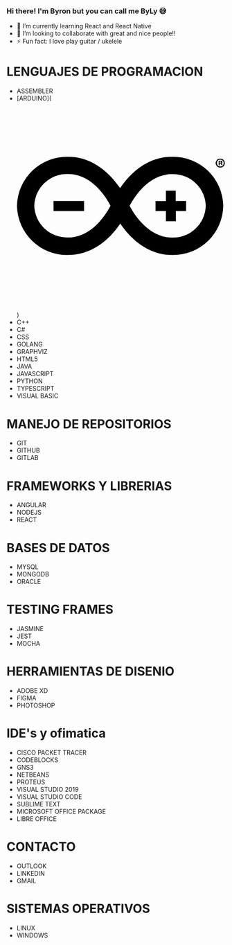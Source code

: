 ### Hi there! I'm Byron but you can call me ByLy 😅

- 🌱 I’m currently learning React and React Native
- 👯 I’m looking to collaborate with great and nice people!!
- ⚡ Fun fact: I love play guitar / ukelele

# LENGUAJES DE PROGRAMACION

- ASSEMBLER
- [ARDUINO](<svg role="img" viewBox="0 0 24 24" xmlns="http://www.w3.org/2000/svg"><title>Arduino</title><path d="M23.82 12a5.78 5.78 0 0 0-5.88-5.67c-.29 0-.6.02-.9.05-2.52.37-4.2 2.18-5.13 3.57-.95-1.39-2.64-3.2-5.14-3.57-.3-.03-.6-.05-.9-.05A5.78 5.78 0 0 0 0 12a5.78 5.78 0 0 0 5.87 5.67c.3 0 .6-.02.92-.06 2.52-.36 4.2-2.17 5.14-3.56.95 1.39 2.63 3.2 5.14 3.57.31.03.6.05.91.05A5.78 5.78 0 0 0 23.82 12zM6.48 15.6c-.2.04-.43.04-.63.04A3.77 3.77 0 0 1 2 11.98a3.78 3.78 0 0 1 3.86-3.66c.2 0 .42.02.63.04 2.37.35 3.82 2.67 4.31 3.62-.5.95-1.95 3.3-4.31 3.62zM13 12c.49-.93 1.94-3.27 4.31-3.62.2-.04.42-.04.62-.04A3.76 3.76 0 0 1 21.8 12a3.78 3.78 0 0 1-3.86 3.66c-.2 0-.42-.02-.62-.04-2.36-.35-3.82-2.69-4.31-3.62zm-8.79.59h3.54v-1.16H4.22v1.16zm14.13 0h1.19v-1.16h-1.2v-1.19H17.2v1.2H16v1.15h1.2v1.18h1.15V12.6zM24 7.06c0 .3-.22.51-.53.51a.51.51 0 0 1-.53-.5c0-.28.24-.52.53-.52.31 0 .53.22.53.51zm-.91 0c0 .22.16.4.4.4.22 0 .38-.18.38-.4s-.16-.4-.38-.4c-.24-.02-.4.16-.4.4zm.3.26h-.1V6.8l.2-.01c.09 0 .14.01.18.03.04.02.06.06.06.11 0 .06-.04.1-.11.11.05.02.07.06.09.13l.03.13h-.12c-.02-.02-.02-.07-.04-.13-.02-.05-.04-.07-.11-.07h-.05l-.02.22zm.02-.3h.06c.07 0 .1-.01.1-.07 0-.05-.03-.07-.1-.07h-.07v.14h.01z"/></svg>)
- C++
- C#
- CSS
- GOLANG
- GRAPHVIZ
- HTML5
- JAVA
- JAVASCRIPT
- PYTHON
- TYPESCRIPT
- VISUAL BASIC

# MANEJO DE REPOSITORIOS

- GIT
- GITHUB
- GITLAB

# FRAMEWORKS Y LIBRERIAS

- ANGULAR
- NODEJS
- REACT

# BASES DE DATOS

- MYSQL
- MONGODB
- ORACLE

# TESTING FRAMES

- JASMINE
- JEST
- MOCHA

# HERRAMIENTAS DE DISENIO

- ADOBE XD
- FIGMA
- PHOTOSHOP

# IDE's y ofimatica

- CISCO PACKET TRACER
- CODEBLOCKS
- GNS3
- NETBEANS
- PROTEUS
- VISUAL STUDIO 2019
- VISUAL STUDIO CODE
- SUBLIME TEXT
- MICROSOFT OFFICE PACKAGE
- LIBRE OFFICE

# CONTACTO

- OUTLOOK
- LINKEDIN
- GMAIL

# SISTEMAS OPERATIVOS

- LINUX
- WINDOWS
